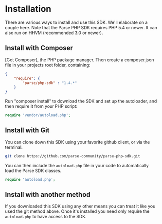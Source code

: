 # Installation

There are various ways to install and use this SDK. We'll elaborate on a couple here.
Note that the Parse PHP SDK requires PHP 5.4 or newer. It can also run on HHVM (recommended 3.0 or newer).

## Install with Composer

[Get Composer], the PHP package manager. Then create a composer.json file in
 your projects root folder, containing:

```json
{
    "require": {
        "parse/php-sdk" : "1.4.*"
    }
}
```

Run "composer install" to download the SDK and set up the autoloader,
and then require it from your PHP script:

```php
require 'vendor/autoload.php';
```

## Install with Git

You can clone down this SDK using your favorite github client, or via the terminal.

```bash
git clone https://github.com/parse-community/parse-php-sdk.git
```

You can then include the `autoload.php` file in your code to automatically load the Parse SDK classes.

```php
require 'autoload.php';
```

## Install with another method

If you downloaded this SDK using any other means you can treat it like you used the git method above.
Once it's installed you need only require the `autoload.php` to have access to the SDK.